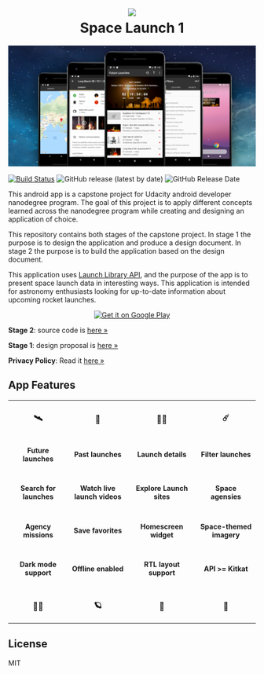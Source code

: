 <h1 align='center'><img src='https://raw.githubusercontent.com/nkrusch/SpaceLaunchOne/master/SpaceLaunchOne/app/src/main/res/mipmap-xxhdpi/ic_launcher_round.png' width="84"><br/>Space Launch 1</h1>

<img src="feature.png" alt="app feature" />

[![Build Status](https://travis-ci.com/nkrusch/SpaceLaunchOne.svg?branch=master)](https://travis-ci.com/nkrusch/SpaceLaunchOne)
![GitHub release (latest by date)](https://img.shields.io/github/v/release/nkrusch/SpaceLaunchOne)
![GitHub Release Date](https://img.shields.io/github/release-date/nkrusch/SpaceLaunchOne)

This android app is a capstone project for Udacity android developer nanodegree program. The goal of this project is to apply different concepts learned across the nanodegree program while creating and designing an application of choice. 

This repository contains both stages of the capstone project. In stage 1 the purpose is to design the application and produce a design document. In stage 2 the purpose is to build the application based on the design document. 

This application uses [Launch Library API](https://ll.thespacedevs.com/2.0.0/swagger/), and the purpose of the app is to present space launch data in interesting ways. This application is intended for astronomy enthusiasts looking for up-to-date information about upcoming rocket launches.

<p align="center">
<a href='https://play.google.com/store/apps/details?id=io.github.nkrusch.spacelaunchone&utm_source=github&utm_campaign=github&pcampaignid=MKT-Other-global-all-co-prtnr-py-PartBadge-Mar2515-1'><img alt='Get it on Google Play' height="72" src='https://play.google.com/intl/en_us/badges/images/generic/en_badge_web_generic.png'/></a>
</p>

**Stage 2**: source code is [here &raquo;](https://github.com/nkrusch/SpaceLaunchOne/tree/master/SpaceLaunchOne)

**Stage 1**: design proposal is [here &raquo;](https://github.com/nkrusch/SpaceLaunchOne/tree/master/docs)

**Privacy Policy**: Read it [here &raquo;](https://github.com/nkrusch/SpaceLaunchOne/blob/master/docs/privacy_policy.md)

## App Features

<table width="100%">
  <tbody>
  <tr>  
    <td width="228px"><h3 align="center">🛰️</h3></td>
    <td width="228px"><h3 align="center">🚀</h3></td>
    <td width="228px"><h3 align="center">👩‍🚀</h3></td>
    <td width="228px"><h3 align="center">☄️</h3></td>
  </tr>
  <tr>
    <td><h4 align="center">Future launches</h4></td>
    <td><h4 align="center">Past launches</h4></td>
    <td><h4 align="center">Launch details</h4></td>
    <td><h4 align="center">Filter launches</h4></td>
  </tr>
  <tr>
    <td><h4 align="center">Search for launches</h4></td>
    <td><h4 align="center">Watch live launch videos</h4></td>
    <td><h4 align="center">Explore Launch sites</h4></td>
    <td><h4 align="center">Space agensies</h4></td>
  </tr>
  <tr>  
    <td><h4 align="center">Agency missions</h4></td>
    <td><h4 align="center">Save favorites</h4></td>
    <td><h4 align="center">Homescreen widget</h4></td>
    <td><h4 align="center">Space-themed imagery</h4></td> 
  </tr>
  <tr>  
    <td><h4 align="center">Dark mode support</h4></td>
    <td><h4 align="center">Offline enabled</h4></td>
    <td><h4 align="center">RTL layout support</h4></td>
    <td><h4 align="center">API >= Kitkat</h4></td> 
  </tr>
  <tr>  
    <td><h3 align="center">👨‍🚀</h3></td>
    <td><h3 align="center">🪐</h3></td>
    <td><h3 align="center">📡</h3></td>
    <td><h3 align="center">🔭</h3></td> 
  </tr>
  </tbody>
</table>

## License 

MIT
